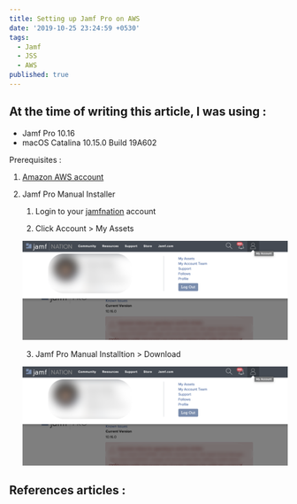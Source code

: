 ```yaml
---
title: Setting up Jamf Pro on AWS
date: '2019-10-25 23:24:59 +0530'
tags:
  - Jamf
  - JSS
  - AWS
published: true
---
```


## At the time of writing this article,  I was using :
- Jamf Pro 10.16
- macOS Catalina 10.15.0 Build 19A602

Prerequisites :
1. [Amazon AWS account](https://aws.amazon.com/free/)
2. Jamf Pro Manual Installer
	1. Login to your [jamfnation](https://www.jamf.com/jamf-nation/) account

    2. Click Account > My Assets

    ![1.png](/images/jss-on-aws/1.png)

    3. Jamf Pro Manual Installtion > Download

    ![2.png](/images/jss-on-aws/1.png)


## References articles :
